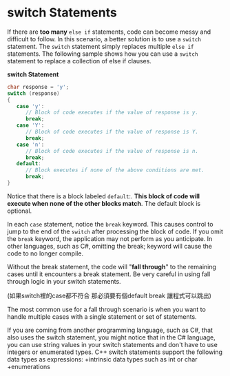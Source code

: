# switch Statements
If there are **too many** ```else if``` statements, code can become messy and difficult to follow.
In this scenario, a better solution is to use a ```switch``` statement. The ```switch``` statement simply
replaces multiple ```else if``` statements. The following sample shows how you can use a ```switch```
statement to replace a collection of else if clauses.

**switch Statement**
```cpp
char response = 'y';
switch (response)
{
   case 'y':
      // Block of code executes if the value of response is y.
      break;
   case 'Y':
      // Block of code executes if the value of response is Y.
      break;
   case 'n':
      // Block of code executes if the value of response is n.
      break;
   default:
      // Block executes if none of the above conditions are met.
      break;
}
```
Notice that there is a block labeled ```default```:. **This block of code will execute when none of 
the other blocks match**.  The default block is optional.

In each ```case``` statement, notice the ```break``` keyword. This causes control to jump to the end of
the ```switch``` after processing the block of code. If you omit the ```break``` keyword, the application 
may not perform as you anticipate.  In other languages, such as C#, omitting the break;
keyword will cause the code to no longer compile.

Without the break statement, the code will "**fall through**" to the remaining cases until it encounters
a break statement.   Be very careful in using fall through logic in your switch statements.  

(如果switch裡的case都不符合 那必須要有個default break 讓程式可以跳出)

The most common use for a fall through scenario is when you want to handle multiple cases with
a single statement or set of statements.

If you are coming from another programming language, such as C#, that also uses the switch statement,
you might notice that in the C# language, you can use string values in your switch statements and
don't have to use integers or enumerated types.  C++ switch statements support the following 
data types as expressions:
   +intrinsic data types such as int or char
   +enumerations
